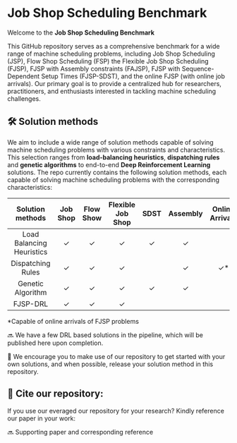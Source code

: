 # Job Shop Scheduling Benchmark
Welcome to the **Job Shop Scheduling Benchmark**

This GitHub repository serves as a comprehensive benchmark for a wide range of machine scheduling problems, including  Job Shop Scheduling (JSP), Flow Shop Scheduling (FSP) the Flexible Job Shop Scheduling (FJSP), FJSP with Assembly constraints (FAJSP), FJSP with Sequence-Dependent Setup Times (FJSP-SDST), and the online FJSP (with online job arrivals). Our primary goal is to provide a centralized hub for researchers, practitioners, and enthusiasts interested in tackling machine scheduling challenges. 



## 🛠 Solution methods
We aim to include a wide range of solution methods capable of solving machine scheduling problems with various constraints and characteristics. This selection ranges from **load-balancing heuristics**, **dispatching rules** and **genetic algorithms** to end-to-end **Deep Reinforcement Learning** solutions. The repo currently contains the following solution methods, each capable of solving machine scheduling problems with the corresponding characteristics:  



| Solution methods | Job Shop | Flow Show | Flexible Job Shop | SDST | Assembly | Online Arrivals |
| :---: | :---:| :---: | :---: | :---: | :---: | :---: |
| Load Balancing Heuristics | ✓ | ✓ | ✓ | ✓ | ✓ | | 
| Dispatching Rules | ✓ | ✓ | ✓ | | ✓ | ✓* | 
| Genetic Algorithm | ✓ | ✓ | ✓ | ✓ | ✓ | |  
| FJSP-DRL | ✓ | ✓ | ✓ | |  | | 

*Capable of online arrivals of FJSP problems

🔜 We have a few DRL based solutions in the pipeline, which will be published here upon completion. 

📢 We encourage you to make use of our repository to get started with your own solutions, and when possible, release your solution method in this repository.

## 📝 Cite our repository:
If you use our everaged our repository for your research? Kindly reference our paper in your work:

🔜 Supporting paper and corresponding reference
